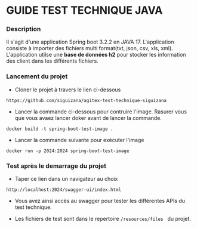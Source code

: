# GUIDE TEST TECHNIQUE JAVA

### Description
Il s'agit d'une application Spring boot 3.2.2 en JAVA 17.
L'application consiste à importer des fichiers multi format(txt, json, csv, xls, xml).
L'application utilse une **base de données h2** pour stocker les information des client dans les différents fichiers. 

### Lancement du projet

* Cloner le projet à travers le lien ci-dessous
```
https://github.com/siguizana/agitex-test-technique-siguizana
```
* Lancer la commande ci-dessous pour contruire l'image.
Rasurer vous que vous avaez lancer doker avant de lancer la commande.
```
docker build -t spring-boot-test-image .
```
* Lancer la commande suivante pour exécuter l'image
```
docker run -p 2024:2024 spring-boot-test-image
```
### Test après le demarrage du projet
* Taper ce lien dans un navigateur au choix
````
http://localhost:2024/swagger-ui/index.html
````
* Vous avez ainsi accès au swagger pour tester les différentes APIs du test technique.

* Les fichiers de test sont dans le repertoire ```/resources/files ``` du projet.
